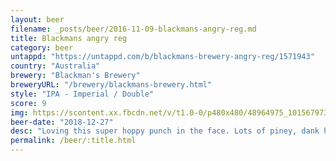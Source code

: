 ```yaml
---
layout: beer
filename: _posts/beer/2016-11-09-blackmans-angry-reg.md
title: Blackmans angry reg
category: beer
untappd: "https://untappd.com/b/blackmans-brewery-angry-reg/1571943"
country: "Australia"
brewery: "Blackman's Brewery"
breweryURL: "/brewery/blackmans-brewery.html"
style: "IPA - Imperial / Double"
score: 9
img: https://scontent.xx.fbcdn.net/v/t1.0-0/p480x480/48964975_10156797309223745_7352065471866208256_o.jpg?_nc_cat=105&_nc_ohc=kpUUBWpQV7QAQl5AoUbjhwaO8bI2EQvGMWca4AaJJnOSr6YLa9nEZuuwQ&_nc_ht=scontent.xx&oh=6bfdd6aebe5a05967cfa1373bfe9be64&oe=5E48F462
beer-date: "2018-12-27"
desc: "Loving this super hoppy punch in the face. Lots of piney, dank hops but no lingering after taste. Going down faster than it should given the strength. Purchase only if you like strong IPAs"
permalink: /beer/:title.html
---
```

